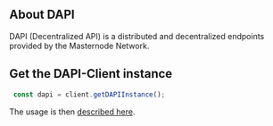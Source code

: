 ## About DAPI

DAPI (Decentralized API) is a distributed and decentralized endpoints provided by the Masternode Network.

## Get the DAPI-Client instance

```js
 const dapi = client.getDAPIInstance();
```

The usage is then [described here](https://dashplatform.readme.io/docs/explanation-dapi).
